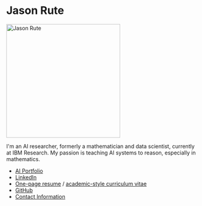 # Jason Rute

<img src="https://avatars2.githubusercontent.com/u/13991247?s=460&v=4" alt="Jason Rute" height="300"/>

I'm an AI researcher, formerly a mathematician and data scientist, currently at IBM Research. 
My passion is teaching AI systems to reason, especially in mathematics.

* [AI Portfolio](./portfolio/)
* [LinkedIn](http://www.linkedin.com/in/jason-rute)
* [One-page resume](./Jason_Rute_Resume.pdf) / [academic-style curriculum vitae](./Jason_Rute_CV.pdf)
* [GitHub](http://github.com/jasonrute)
* [Contact Information](./contact/)
<!--- * [Mathematics (my previous life)](http://www.personal.psu.edu/jmr71/) --->
